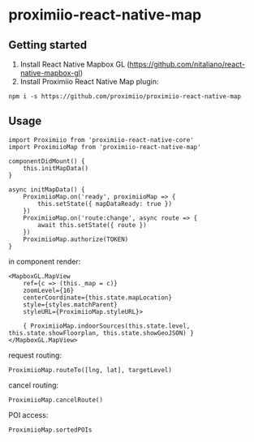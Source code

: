 
# proximiio-react-native-map

## Getting started

1. Install React Native Mapbox GL (https://github.com/nitaliano/react-native-mapbox-gl)
2. Install Proximiio React Native Map plugin:

```
npm i -s https://github.com/proximiio/proximiio-react-native-map
```

## Usage

```
import Proximiio from 'proximiio-react-native-core'
import ProximiioMap from 'proximiio-react-native-map'

componentDidMount() {
	this.initMapData()
}

async initMapData() {
	ProximiioMap.on('ready', proximiioMap => {
		this.setState({ mapDataReady: true })
	})
	ProximiioMap.on('route:change', async route => {
		await this.setState({ route })
	})
	ProximiioMap.authorize(TOKEN)
}
```

in component render:

```
<MapboxGL.MapView
	ref={c => (this._map = c)}
	zoomLevel={16}
	centerCoordinate={this.state.mapLocation}
	style={styles.matchParent}
	styleURL={ProximiioMap.styleURL}>

	{ ProximiioMap.indoorSources(this.state.level, this.state.showFloorplan, this.state.showGeoJSON) }
</MapboxGL.MapView>
```

request routing:

```
ProximiioMap.routeTo([lng, lat], targetLevel)
```

cancel routing:
```
ProximiioMap.cancelRoute()
```

POI access:
```
ProximiioMap.sortedPOIs
```
